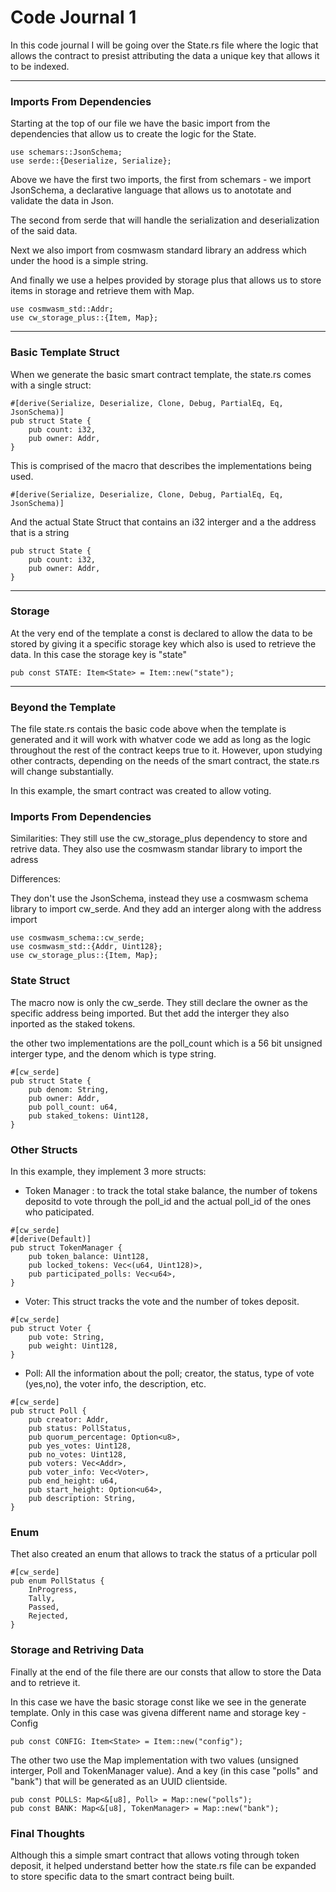 # Code Journal 1

In this code journal I will be going over the State.rs file where the logic that allows the contract to presist attributing the data a unique key that allows it to be indexed.

 ---

### Imports From Dependencies 

Starting at the top of our file we have the basic import from the dependencies that allow us to create the logic for the State.

```
use schemars::JsonSchema;
use serde::{Deserialize, Serialize};
```
Above we have the first two imports, the first from schemars - we import JsonSchema, a declarative language that allows us to anototate and validate the data in Json.

The second from serde that will handle the serialization and deserialization of the said data.

Next we also import from cosmwasm standard library an address which under the hood is a simple string.

And finally we use a helpes provided by storage plus that allows us to store items in storage and retrieve them with Map. 
```
use cosmwasm_std::Addr;
use cw_storage_plus::{Item, Map};
```
---
### Basic Template Struct

When we generate the basic smart contract template, the state.rs comes with a single struct:

```
#[derive(Serialize, Deserialize, Clone, Debug, PartialEq, Eq, JsonSchema)]
pub struct State {
    pub count: i32,
    pub owner: Addr,
}
```
This is comprised of the macro that describes the implementations being used.

```
#[derive(Serialize, Deserialize, Clone, Debug, PartialEq, Eq, JsonSchema)]
```
And the actual State Struct that contains an i32 interger and a the address that is a string

```
pub struct State {
    pub count: i32,
    pub owner: Addr,
}
```
---
### Storage

At the very end of the template a const is declared to allow the data to be stored by giving it a specific storage key which also is used to retrieve the data. In this case the storage key is "state"

```
pub const STATE: Item<State> = Item::new("state");
```
---

### Beyond the Template

The file state.rs contais the basic code above when the template is generated and it will work with whatver code we add as long as the logic throughout the rest of the contract keeps true to it. 
However, upon studying other contracts, depending on the needs of the smart contract, the state.rs will change substantially. 

In this example, the smart contract was created to allow voting. 

### Imports From Dependencies 

Similarities:
They still use the cw_storage_plus dependency to store and retrive data. They also use the cosmwasm standar library to import the adress

Differences:

They don't use the JsonSchema, instead they use a cosmwasm schema library to import cw_serde. And they add an interger along with the address import

```
use cosmwasm_schema::cw_serde;
use cosmwasm_std::{Addr, Uint128};
use cw_storage_plus::{Item, Map};
```

### State Struct

The macro now is only the cw_serde.
They still declare the owner as the specific address being imported. But thet add the interger they also inported as the staked tokens. 

the other two implementations are the poll_count which is a 56 bit unsigned interger type, and the denom which is type string.

```
#[cw_serde]
pub struct State {
    pub denom: String,
    pub owner: Addr,
    pub poll_count: u64,
    pub staked_tokens: Uint128,
}
```
### Other Structs

In this example, they implement 3 more structs:
- Token Manager : to track the total stake balance, the number of tokens depositd to vote through the poll_id and the actual poll_id of the ones who paticipated.
```
#[cw_serde]
#[derive(Default)]
pub struct TokenManager {
    pub token_balance: Uint128,             
    pub locked_tokens: Vec<(u64, Uint128)>,
    pub participated_polls: Vec<u64>,      
}
```

+ Voter: This struct tracks the vote and the number of tokes deposit. 

```
#[cw_serde]
pub struct Voter {
    pub vote: String,
    pub weight: Uint128,
}
```
- Poll: All the information about the poll; creator, the status, type of vote (yes,no), the voter info, the description, etc.

```
#[cw_serde]
pub struct Poll {
    pub creator: Addr,
    pub status: PollStatus,
    pub quorum_percentage: Option<u8>,
    pub yes_votes: Uint128,
    pub no_votes: Uint128,
    pub voters: Vec<Addr>,
    pub voter_info: Vec<Voter>,
    pub end_height: u64,
    pub start_height: Option<u64>,
    pub description: String,
}
```

### Enum

Thet also created an enum that allows to track the status of a prticular poll

```
#[cw_serde]
pub enum PollStatus {
    InProgress,
    Tally,
    Passed,
    Rejected,
}
```

### Storage and Retriving Data

Finally at the end of the file there are our consts that allow to store the Data and to retrieve it.

In this case we have the basic storage const like we see in the generate template. Only in this case was givena different name and storage key - Config

```
pub const CONFIG: Item<State> = Item::new("config");
```
The other two use the Map implementation with two values (unsigned interger, Poll and TokenManager value). And a key (in this case "polls" and "bank") that will be generated as an  UUID clientside.

```
pub const POLLS: Map<&[u8], Poll> = Map::new("polls");
pub const BANK: Map<&[u8], TokenManager> = Map::new("bank");
```

### Final Thoughts

Although this a simple smart contract that allows voting through token deposit, it helped understand better how the state.rs file can be expanded to store specific data to the smart contract being built. 
